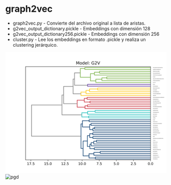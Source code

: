 # graph2vec 

* graph2vec.py - Convierte del archivo original a lista de aristas.
* g2vec_output_dictionary.pickle - Embeddings con dimensión 128
* g2vec_output_dictionary256.pickle - Embeddings con dimensión 256
* cluster.py - Lee los embeddings en formato .pickle y realiza un clustering jerárquico.

![pgd](G2V128.png)
![pgd](G2V256.png)
